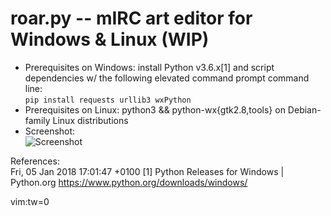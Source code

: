 # roar.py -- mIRC art editor for Windows & Linux (WIP)
* Prerequisites on Windows: install Python v3.6.x[1] and script dependencies w/ the following elevated command prompt command line:  
  `pip install requests urllib3 wxPython`
* Prerequisites on Linux: python3 && python-wx{gtk2.8,tools} on Debian-family Linux distributions
* Screenshot:  
![Screenshot](https://github.com/lalbornoz/roar/raw/master/assets/images/roar.png "Screenshot")

References:  
Fri, 05 Jan 2018 17:01:47 +0100 [1] Python Releases for Windows | Python.org <https://www.python.org/downloads/windows/> 
 
vim:tw=0

